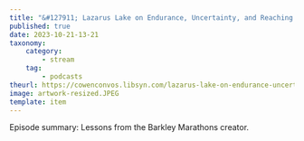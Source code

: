 ```yaml
---
title: "&#127911; Lazarus Lake on Endurance, Uncertainty, and Reaching One’s Potential"
published: true
date: 2023-10-21-13-21
taxonomy:
    category:
        - stream
    tag:
        - podcasts
theurl: https://cowenconvos.libsyn.com/lazarus-lake-on-endurance-uncertainty-and-reaching-ones-potential
image: artwork-resized.JPEG
template: item
---
```


Episode summary: Lessons from the Barkley Marathons creator.
